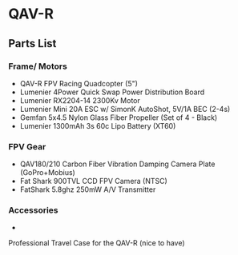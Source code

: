 
# QAV-R







## Parts List




### Frame/ Motors
* QAV-R FPV Racing Quadcopter (5")
* Lumenier 4Power Quick Swap Power Distribution Board
* Lumenier RX2204-14 2300Kv Motor
* Lumenier Mini 20A ESC w/ SimonK AutoShot, 5V/1A BEC (2-4s)
* Gemfan 5x4.5 Nylon Glass Fiber Propeller (Set of 4 - Black)
* Lumenier 1300mAh 3s 60c Lipo Battery (XT60) 

### FPV Gear
* QAV180/210 Carbon Fiber Vibration Damping Camera Plate (GoPro+Mobius)
* Fat Shark 900TVL CCD FPV Camera (NTSC)
* FatShark 5.8ghz 250mW A/V Transmitter

### Accessories
* 
Professional Travel Case for the QAV-R (nice to have)
